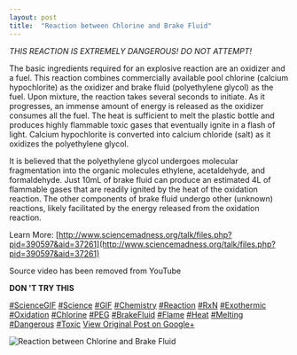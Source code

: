 ```yaml
---
layout: post
title:  "Reaction between Chlorine and Brake Fluid"
---
```


_THIS REACTION IS EXTREMELY DANGEROUS! DO NOT ATTEMPT!_  
  
The basic ingredients required for an explosive reaction are an oxidizer and a fuel. This reaction combines commercially available pool chlorine (calcium hypochlorite) as the oxidizer and brake fluid (polyethylene glycol) as the fuel. Upon mixture, the reaction takes several seconds to initiate. As it progresses, an immense amount of energy is released as the oxidizer consumes all the fuel. The heat is sufficient to melt the plastic bottle and produces highly flammable toxic gases that eventually ignite in a flash of light. Calcium hypochlorite is converted into calcium chloride (salt) as it oxidizes the polyethylene glycol.   
  
It is believed that the polyethylene glycol undergoes molecular fragmentation into the organic molecules ethylene, acetaldehyde, and formaldehyde. Just 10mL of brake fluid can produce an estimated 4L of flammable gases that are readily ignited by the heat of the oxidation reaction. The other components of brake fluid undergo other (unknown) reactions, likely facilitated by the energy released from the oxidation reaction.   
  
Learn More: [http://www.sciencemadness.org/talk/files.php?pid=390597&aid=37261](http://www.sciencemadness.org/talk/files.php?pid=390597&aid=37261)  
  
Source video has been removed from YouTube  
  
 **DON 'T TRY THIS**  
  
[#ScienceGIF](https://plus.google.com/s/%23ScienceGIF/posts) [#Science](https://plus.google.com/s/%23Science/posts) [#GIF](https://plus.google.com/s/%23GIF/posts) [#Chemistry](https://plus.google.com/s/%23Chemistry/posts) [#Reaction](https://plus.google.com/s/%23Reaction/posts) [#RxN](https://plus.google.com/s/%23RxN/posts) [#Exothermic](https://plus.google.com/s/%23Exothermic/posts) [#Oxidation](https://plus.google.com/s/%23Oxidation/posts) [#Chlorine](https://plus.google.com/s/%23Chlorine/posts) [#PEG](https://plus.google.com/s/%23PEG/posts) [#BrakeFluid](https://plus.google.com/s/%23BrakeFluid/posts) [#Flame](https://plus.google.com/s/%23Flame/posts) [#Heat](https://plus.google.com/s/%23Heat/posts) [#Melting](https://plus.google.com/s/%23Melting/posts) [#Dangerous](https://plus.google.com/s/%23Dangerous/posts) [#Toxic](https://plus.google.com/s/%23Toxic/posts)
[View Original Post on Google+](https://plus.google.com/+ColinSullender/posts/YEEvGQek8a4)

![Reaction between Chlorine and Brake Fluid](/assets/img/2015-10-02-Reaction-between-Chlorine-and-Brake-Fluid.gif)
